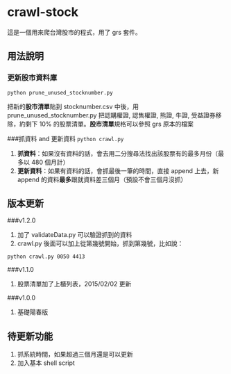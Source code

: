 # crawl-stock

<p>這是一個用來爬台灣股市的程式，用了 grs 套件。</p>

## 用法說明

### 更新股市資料庫

<code>python prune_unused_stocknumber.py</code>

<p>把新的<b>股市清單</b>貼到 stocknumber.csv 中後，用 prune_unused_stocknumber.py 把認購權證, 認售權證, 熊證, 牛證, 受益證券移除，約剩下 10% 的股票清單。<b>股市清單</b>規格可以參照 grs 原本的檔案</p>



###抓資料 and 更新資料
<code>python crawl.py</code>

1. <b>抓資料</b>：如果沒有資料的話，會去用二分搜尋法找出該股票有的最多月份（最多以 480 個月計）
2. <b>更新資料</b>：如果有資料的話，會抓最後一筆的時間，直接 append 上去，新 append 的資料<b>最多</b>跟就資料差三個月（預設不會三個月沒抓）

## 版本更新

###v1.2.0

1. 加了 validateData.py 可以驗證抓到的資料
2. crawl.py 後面可以加上從第幾號開始，抓到第幾號，比如說：

<code>python crawl.py 0050 4413</code>


###v1.1.0

1. 股票清單加了上櫃列表，2015/02/02 更新

###v1.0.0

1. 基礎陽春版

## 待更新功能
1. 抓系統時間，如果超過三個月還是可以更新
2. 加入基本 shell script

